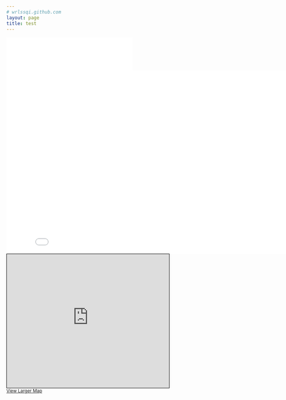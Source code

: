 ```yaml
---
# wrlssqi.github.com
layout: page
title: test
---
```



<iframe frameborder="no" border="0" marginwidth="0" marginheight="0" width="330" height="86" src="//music.163.com/outchain/player?type=2&id=473742881&auto=1&height=66"></iframe>

<iframe width="840" height="480" src="//player.bilibili.com/player.html?aid=65919365&cid=114362380&page=1&high_quality=1" scrolling="no" border="0" frameborder="no" framespacing="0" allowfullscreen="true"> </iframe>

<iframe width="425" height="350" frameborder="0" scrolling="no" marginheight="0" marginwidth="0" src="https://www.openstreetmap.org/export/embed.html?bbox=118.76941680908205%2C31.99970563104309%2C118.86537551879884%2C32.07188366429605&amp;layer=mapnik" style="border: 1px solid black"></iframe><br/><small><a href="https://www.openstreetmap.org/#map=14/32.0358/118.8174">View Larger Map</a></small>